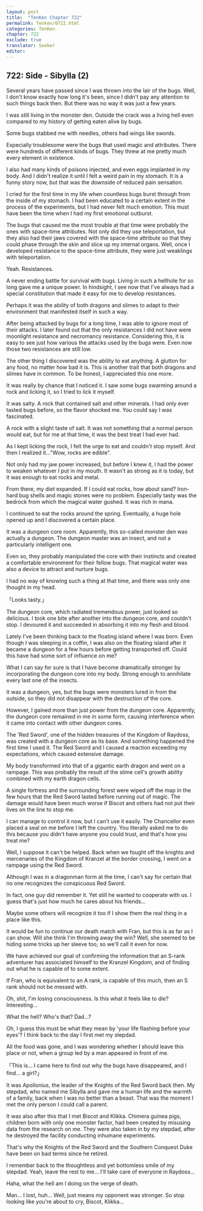 ```yaml
---
layout: post
title:  "TenKen Chapter 722"
permalink: Tenken/0722.html
categories: TenKen
chapter: 722
exclude: true
translator: Seeker
editor: 
---
```

<h2>722: Side - Sibylla (2)</h2>

Several years have passed since I was thrown into the lair of the bugs. Well, I don't know exactly how long it's been, since I didn't pay any attention to such things back then. But there was no way it was just a few years.

I was still living in the monster den. Outside the crack was a living hell even compared to my history of getting eaten alive by bugs.

Some bugs stabbed me with needles, others had wings like swords.

Especially troublesome were the bugs that used magic and attributes. There were hundreds of different kinds of bugs. They threw at me pretty much every element in existence.

I also had many kinds of poisons injected, and even eggs implanted in my body. And I didn't realize it until I felt a weird pain in my stomach. It is a funny story now, but that was the downside of reduced pain sensation.

I cried for the first time in my life when countless bugs burst through from the inside of my stomach. I had been educated to a certain extent in the process of the experiments, but I had never felt much emotion. This must have been the time when I had my first emotional outburst.

The bugs that caused me the most trouble at that time were probably the ones with space-time attributes. Not only did they use teleportation, but they also had their jaws covered with the space-time attribute so that they could phase through the skin and slice up my internal organs. Well, once I developed resistance to the space-time attribute, they were just weaklings with teleportation.

Yeah. Resistances.

A never ending battle for survival with bugs. Living in such a hellhole for so long gave me a unique power. In hindsight, I see now that I've always had a special constitution that made it easy for me to develop resistances.

Perhaps it was the ability of both dragons and slimes to adapt to their environment that manifested itself in such a way.

After being attacked by bugs for a long time, I was able to ignore most of their attacks. I later found out that the only resistances I did not have were moonlight resistance and necromancy resistance. Considering this, it is easy to see just how various the attacks used by the bugs were. Even now those two resistances are still low.

The other thing I discovered was the ability to eat anything. A glutton for any food, no matter how bad it is. This is another trait that both dragons and slimes have in common. To be honest, I appreciated this one more.

It was really by chance that I noticed it. I saw some bugs swarming around a rock and licking it, so I tried to lick it myself.

It was salty. A rock that contained salt and other minerals. I had only ever tasted bugs before, so the flavor shocked me. You could say I was fascinated.

A rock with a slight taste of salt. It was not something that a normal person would eat, but for me at that time, it was the best treat I had ever had.

As I kept licking the rock, I felt the urge to eat and couldn't stop myself. And then I realized it..."Wow, rocks are edible".

Not only had my jaw power increased, but before I knew it, I had the power to weaken whatever I put in my mouth. It wasn't as strong as it is today, but it was enough to eat rocks and metal.

From there, my diet expanded. If I could eat rocks, how about sand? Iron-hard bug shells and magic stones were no problem. Especially tasty was the bedrock from which the magical water gushed. It was rich in mana.

I continued to eat the rocks around the spring. Eventually, a huge hole opened up and I discovered a certain place.

It was a dungeon core room. Apparently, this so-called monster den was actually a dungeon. The dungeon master was an insect, and not a particularly intelligent one.

Even so, they probably manipulated the core with their instincts and created a comfortable environment for their fellow bugs. That magical water was also a device to attract and nurture bugs.

I had no way of knowing such a thing at that time, and there was only one thought in my head.

「Looks tasty.」

The dungeon core, which radiated tremendous power, just looked so delicious. I took one bite after another into the dungeon core, and couldn't stop. I devoured it and succeeded in absorbing it into my flesh and blood.

Lately I've been thinking back to the floating island where I was born. Even though I was sleeping in a coffin, I was also on the floating island after it became a dungeon for a few hours before getting transported off. Could this have had some sort of influence on me?

What I can say for sure is that I have become dramatically stronger by incorporating the dungeon core into my body. Strong enough to annihilate every last one of the insects.

It was a dungeon, yes, but the bugs were monsters lured in from the outside, so they did not disappear with the destruction of the core.

However, I gained more than just power from the dungeon core. Apparently, the dungeon core remained in me in some form, causing interference when it came into contact with other dungeon cores.

The 'Red Sword', one of the hidden treasures of the Kingdom of Raydoss, was created with a dungeon core as its base. And something happened the first time I used it. The Red Sword and I caused a reaction exceeding my expectations, which caused extensive damage.

My body transformed into that of a gigantic earth dragon and went on a rampage. This was probably the result of the slime cell's growth ability combined with my earth dragon cells.

A single fortress and the surrounding forest were wiped off the map in the few hours that the Red Sword lasted before running out of magic. The damage would have been much worse if Biscot and others had not put their lives on the line to stop me.

I can manage to control it now, but I can't use it easily. The Chancellor even placed a seal on me before I left the country. You literally asked me to do this because you didn't have anyone you could trust, and that's how you treat me?

Well, I suppose it can't be helped. Back when we fought off the knights and mercenaries of the Kingdom of Kranzel at the border crossing, I went on a rampage using the Red Sword.

Although I was in a dragonman form at the time, I can't say for certain that no one recognizes the conspicuous Red Sword.

In fact, one guy did remember it. Yet still he wanted to cooperate with us. I guess that's just how much he cares about his friends...

Maybe some others will recognize it too if I show them the real thing in a place like this.

It would be fun to continue our death match with Fran, but this is as far as I can show. Will she think I'm throwing away the win? Well, she seemed to be hiding some tricks up her sleeve too, so we'll call it even for now.

We have achieved our goal of confirming the information that an S-rank adventurer has associated himself to the Kranzel Kingdom, and of finding out what he is capable of to some extent.

If Fran, who is equivalent to an A rank, is capable of this much, then an S rank should not be messed with.

Oh, shit, I'm losing consciousness. Is this what it feels like to die? Interesting...

What the hell? Who's that? Dad...?

Oh, I guess this must be what they mean by 'your life flashing before your eyes'? I think back to the day I first met my stepdad.

All the food was gone, and I was wondering whether I should leave this place or not, when a group led by a man appeared in front of me.

「This is... I came here to find out why the bugs have disappeared, and I find... a girl?」

It was Apollonius, the leader of the Knights of the Red Sword back then. My stepdad, who named me Sibylla and gave me a human life and the warmth of a family, back when I was no better than a beast. That was the moment I met the only person I could call a parent.

It was also after this that I met Biscot and Klikka. Chimera guinea pigs, children born with only one monster factor, had been created by misusing data from the research on me. They were also taken in by my stepdad, after he destroyed the facility conducting inhumane experiments.

That's why the Knights of the Red Sword and the Southern Conquest Duke have been on bad terms since he retired.

I remember back to the thoughtless and yet bottomless smile of my stepdad. Yeah, leave the rest to me... I'll take care of everyone in Raydoss...

Haha, what the hell am I doing on the verge of death.

Man... I lost, huh... Well, just means my opponent was stronger. So stop looking like you're about to cry, Biscot, Klikka...




